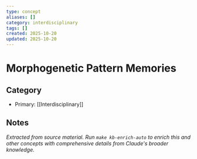```yaml
---
type: concept
aliases: []
category: interdisciplinary
tags: []
created: 2025-10-20
updated: 2025-10-20
---
```


# Morphogenetic Pattern Memories

## Category

- Primary: [[Interdisciplinary]]

## Notes

*Extracted from source material. Run `make kb-enrich-auto` to enrich this and other concepts with comprehensive details from Claude's broader knowledge.*
